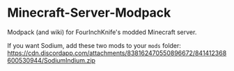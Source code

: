 # Minecraft-Server-Modpack
Modpack (and wiki) for FourInchKnife's modded Minecraft server.

If you want Sodium, add these two mods to your `mods` folder: https://cdn.discordapp.com/attachments/838162470550896672/841412368600530944/SodiumIndium.zip
